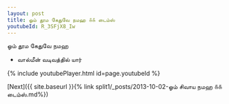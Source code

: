 ```yaml
---
layout: post
title: ஓம் தூம கேதுவே நமஹ ௧௧ டைம்ஸ்
youtubeId: R_3SFjX8_Iw
---
```

 
 
 ஓம் தூம கேதுவே நமஹ  
 
 -  வால்மீன் வடிவத்தில் யார் 
 
  
 
  
 
 
 
 
 
 


{% include youtubePlayer.html id=page.youtubeId %}
 
[Next]({{ site.baseurl }}{% link  split1/_posts/2013-10-02-ஓம் சிவாய நமஹ ௧௧ டைம்ஸ்.md%})
 
